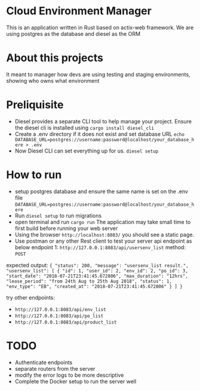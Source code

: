 # Cloud Environment Manager

This is an application written in Rust based on actix-web framework. We are using postgres as the database and diesel as the ORM

# About this projects
It meant to manager how devs are using testing and staging environments, showing who owns what environment


# Preliquisite
- Diesel provides a separate CLI tool to help manage your project. Ensure the diesel cli is installed using `cargo install diesel_cli`
- Create a .env directory if it does not exist and set database URL
`echo DATABASE_URL=postgres://username:password@localhost/your_database_here > .env`
- Now Diesel CLI can set everything up for us. `diesel setup`

# How to run
- setup postgres database and ensure the same name is set on the .env file `DATABASE_URL=postgres://username:password@localhost/your_database_here`
- Run `diesel setup` to run migrations
- open terminal and run `cargo run`
The application may take small time to first build before running your web server
- Using the browser `http://localhost:8083/` you should see a static page.
- Use postman or any other Rest client to test your server api endpoint as below
endpoint 1: `http://127.0.0.1:8083/api/usersenv_list`
method: `POST`

expected output:
`{
    "status": 200,
    "message": "usersenv_list result.",
    "usersenv_list": [
        {
            "id": 1,
            "user_id": 2,
            "env_id": 2,
            "po_id": 3,
            "start_date": "2018-07-21T23:41:45.672806",
            "max_duration": "12hrs",
            "lease_period": "from 24th Aug to 25th Aug 2018",
            "status": 1,
            "env_type": "EB",
            "created_at": "2018-07-21T23:41:45.672806"
        }
    ]
}`


try other endpoints:
- `http://127.0.0.1:8083/api/env_list`
- `http://127.0.0.1:8083/api/po_list`
- `http://127.0.0.1:8083/api/product_list`

# TODO
- Authenticate endpoints
- separate routers from the server
- modify the error logs to be more descriptive
- Complete the Docker setup to run the server well

